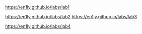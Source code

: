 https://en1ly.github.io/labs/lab1

https://en1ly.github.io/labs/lab2
 
https://en1ly.github.io/labs/lab3

https://en1ly.github.io/labs/lab4
